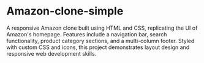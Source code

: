 # Amazon-clone-simple
A responsive Amazon clone built using HTML and CSS, replicating the UI of Amazon's homepage. Features include a navigation bar, search functionality, product category sections, and a multi-column footer. Styled with custom CSS and icons, this project demonstrates layout design and responsive web development skills.
